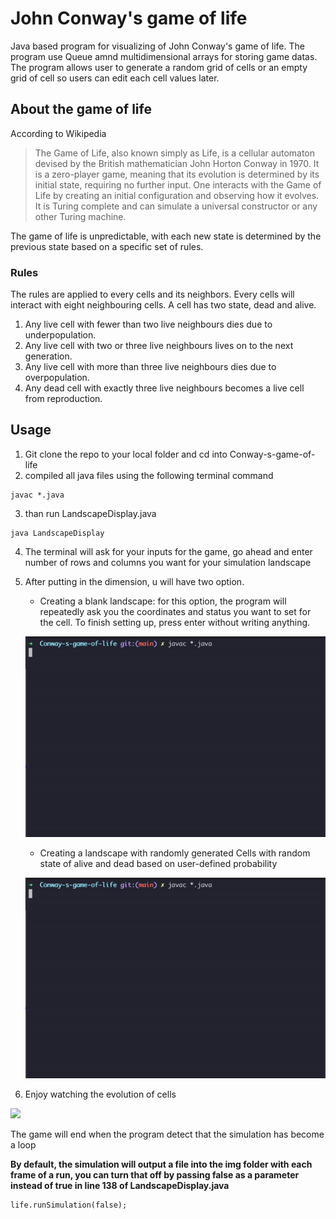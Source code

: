 # John Conway's game of life
Java based program for visualizing of John Conway's game of life. The program use Queue amnd multidimensional arrays for storing game datas. The program allows user to generate a random grid of cells or an empty grid of cell so users can edit each cell values later.

## About the game of life
According to Wikipedia
> The Game of Life, also known simply as Life, is a cellular automaton devised by the British mathematician John Horton Conway in 1970. It is a zero-player game, meaning that its evolution is determined by its initial state, requiring no further input. One interacts with the Game of Life by creating an initial configuration and observing how it evolves. It is Turing complete and can simulate a universal constructor or any other Turing machine.

The game of life is unpredictable, with each new state is determined by the previous state based on a specific set of rules.

### Rules
The rules are applied to every cells and its neighbors. Every cells will interact with eight neighbouring cells. A cell has two state, dead and alive.
1. Any live cell with fewer than two live neighbours dies due to underpopulation.
2. Any live cell with two or three live neighbours lives on to the next generation.
3. Any live cell with more than three live neighbours dies due to overpopulation.
4. Any dead cell with exactly three live neighbours becomes a live cell from reproduction.

## Usage
1. Git clone the repo to your local folder and cd into Conway-s-game-of-life
2. compiled all java files using the following terminal command
```
javac *.java
```
3. than run LandscapeDisplay.java
```
java LandscapeDisplay
```
4. The terminal will ask for your inputs for the game, go ahead and enter number of rows and columns you want for your simulation landscape
5. After putting in the dimension, u will have two option. 
    - Creating a blank landscape: for this option, the program will repeatedly ask you the coordinates and status you want to set for the cell. To finish setting up, press enter without writing anything.

    ![](https://github.com/minhphd/Conway-s-game-of-life/blob/main/img/terminalBlank.gif)

    - Creating a landscape with randomly generated Cells with random state of alive and dead based on user-defined probability

    ![](https://github.com/minhphd/Conway-s-game-of-life/blob/main/img/terminalNoBlank.gif)

6. Enjoy watching the evolution of cells

![](https://github.com/minhphd/Conway-s-game-of-life/blob/main/img/run-20220922-2106/run-20220922-2106.gif)

The game will end when the program detect that the simulation has become a loop

**By default, the simulation will output a file into the img folder with each frame of a run, you can turn that off by passing false as a parameter instead of true in line 138 of LandscapeDisplay.java**

```
life.runSimulation(false);
```